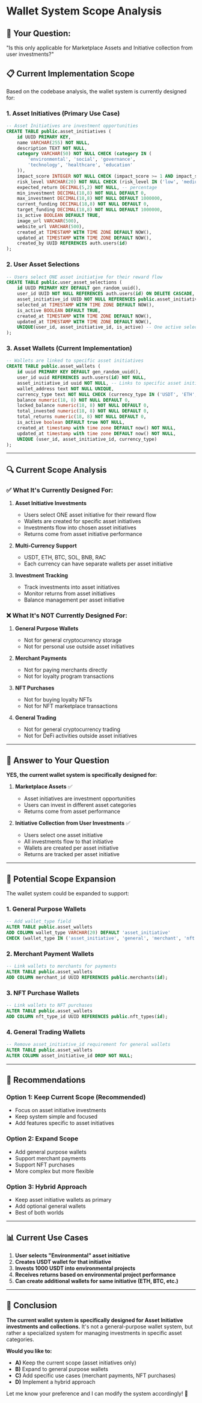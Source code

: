 # Wallet System Scope Analysis

## 🎯 **Your Question:**
"Is this only applicable for Marketplace Assets and Initiative collection from user investments?"

## 📋 **Current Implementation Scope**

Based on the codebase analysis, the wallet system is currently designed for:

### 1. **Asset Initiatives** (Primary Use Case)
```sql
-- Asset Initiatives are investment opportunities
CREATE TABLE public.asset_initiatives (
    id UUID PRIMARY KEY,
    name VARCHAR(255) NOT NULL,
    description TEXT NOT NULL,
    category VARCHAR(50) NOT NULL CHECK (category IN (
        'environmental', 'social', 'governance', 
        'technology', 'healthcare', 'education'
    )),
    impact_score INTEGER NOT NULL CHECK (impact_score >= 1 AND impact_score <= 10),
    risk_level VARCHAR(20) NOT NULL CHECK (risk_level IN ('low', 'medium', 'high')),
    expected_return DECIMAL(5,2) NOT NULL, -- percentage
    min_investment DECIMAL(18,8) NOT NULL DEFAULT 0,
    max_investment DECIMAL(18,8) NOT NULL DEFAULT 1000000,
    current_funding DECIMAL(18,8) NOT NULL DEFAULT 0,
    target_funding DECIMAL(18,8) NOT NULL DEFAULT 1000000,
    is_active BOOLEAN DEFAULT TRUE,
    image_url VARCHAR(500),
    website_url VARCHAR(500),
    created_at TIMESTAMP WITH TIME ZONE DEFAULT NOW(),
    updated_at TIMESTAMP WITH TIME ZONE DEFAULT NOW(),
    created_by UUID REFERENCES auth.users(id)
);
```

### 2. **User Asset Selections**
```sql
-- Users select ONE asset initiative for their reward flow
CREATE TABLE public.user_asset_selections (
    id UUID PRIMARY KEY DEFAULT gen_random_uuid(),
    user_id UUID NOT NULL REFERENCES auth.users(id) ON DELETE CASCADE,
    asset_initiative_id UUID NOT NULL REFERENCES public.asset_initiatives(id) ON DELETE CASCADE,
    selected_at TIMESTAMP WITH TIME ZONE DEFAULT NOW(),
    is_active BOOLEAN DEFAULT TRUE,
    created_at TIMESTAMP WITH TIME ZONE DEFAULT NOW(),
    updated_at TIMESTAMP WITH TIME ZONE DEFAULT NOW(),
    UNIQUE(user_id, asset_initiative_id, is_active) -- One active selection per user per asset
);
```

### 3. **Asset Wallets** (Current Implementation)
```sql
-- Wallets are linked to specific asset initiatives
CREATE TABLE public.asset_wallets (
    id uuid PRIMARY KEY DEFAULT gen_random_uuid(),
    user_id uuid REFERENCES auth.users(id) NOT NULL,
    asset_initiative_id uuid NOT NULL, -- Links to specific asset initiative
    wallet_address text NOT NULL UNIQUE,
    currency_type text NOT NULL CHECK (currency_type IN ('USDT', 'ETH', 'BTC', 'SOL', 'BNB', 'RAC')),
    balance numeric(18, 8) NOT NULL DEFAULT 0,
    locked_balance numeric(18, 8) NOT NULL DEFAULT 0,
    total_invested numeric(18, 8) NOT NULL DEFAULT 0,
    total_returns numeric(18, 8) NOT NULL DEFAULT 0,
    is_active boolean DEFAULT true NOT NULL,
    created_at timestamp with time zone DEFAULT now() NOT NULL,
    updated_at timestamp with time zone DEFAULT now() NOT NULL,
    UNIQUE (user_id, asset_initiative_id, currency_type)
);
```

---

## 🔍 **Current Scope Analysis**

### ✅ **What It's Currently Designed For:**

1. **Asset Initiative Investments**
   - Users select ONE asset initiative for their reward flow
   - Wallets are created for specific asset initiatives
   - Investments flow into chosen asset initiatives
   - Returns come from asset initiative performance

2. **Multi-Currency Support**
   - USDT, ETH, BTC, SOL, BNB, RAC
   - Each currency can have separate wallets per asset initiative

3. **Investment Tracking**
   - Track investments into asset initiatives
   - Monitor returns from asset initiatives
   - Balance management per asset initiative

### ❌ **What It's NOT Currently Designed For:**

1. **General Purpose Wallets**
   - Not for general cryptocurrency storage
   - Not for personal use outside asset initiatives

2. **Merchant Payments**
   - Not for paying merchants directly
   - Not for loyalty program transactions

3. **NFT Purchases**
   - Not for buying loyalty NFTs
   - Not for NFT marketplace transactions

4. **General Trading**
   - Not for general cryptocurrency trading
   - Not for DeFi activities outside asset initiatives

---

## 🎯 **Answer to Your Question**

**YES, the current wallet system is specifically designed for:**

1. **Marketplace Assets** ✅
   - Asset initiatives are investment opportunities
   - Users can invest in different asset categories
   - Returns come from asset performance

2. **Initiative Collection from User Investments** ✅
   - Users select one asset initiative
   - All investments flow to that initiative
   - Wallets are created per asset initiative
   - Returns are tracked per asset initiative

---

## 🔄 **Potential Scope Expansion**

The wallet system could be expanded to support:

### 1. **General Purpose Wallets**
```sql
-- Add wallet_type field
ALTER TABLE public.asset_wallets 
ADD COLUMN wallet_type VARCHAR(20) DEFAULT 'asset_initiative' 
CHECK (wallet_type IN ('asset_initiative', 'general', 'merchant', 'nft'));
```

### 2. **Merchant Payment Wallets**
```sql
-- Link wallets to merchants for payments
ALTER TABLE public.asset_wallets 
ADD COLUMN merchant_id UUID REFERENCES public.merchants(id);
```

### 3. **NFT Purchase Wallets**
```sql
-- Link wallets to NFT purchases
ALTER TABLE public.asset_wallets 
ADD COLUMN nft_type_id UUID REFERENCES public.nft_types(id);
```

### 4. **General Trading Wallets**
```sql
-- Remove asset_initiative_id requirement for general wallets
ALTER TABLE public.asset_wallets 
ALTER COLUMN asset_initiative_id DROP NOT NULL;
```

---

## 🤔 **Recommendations**

### Option 1: **Keep Current Scope** (Recommended)
- Focus on asset initiative investments
- Keep system simple and focused
- Add features specific to asset initiatives

### Option 2: **Expand Scope**
- Add general purpose wallets
- Support merchant payments
- Support NFT purchases
- More complex but more flexible

### Option 3: **Hybrid Approach**
- Keep asset initiative wallets as primary
- Add optional general wallets
- Best of both worlds

---

## 📊 **Current Use Cases**

1. **User selects "Environmental" asset initiative**
2. **Creates USDT wallet for that initiative**
3. **Invests 1000 USDT into environmental projects**
4. **Receives returns based on environmental project performance**
5. **Can create additional wallets for same initiative (ETH, BTC, etc.)**

---

## 🎯 **Conclusion**

**The current wallet system is specifically designed for Asset Initiative investments and collections.** It's not a general-purpose wallet system, but rather a specialized system for managing investments in specific asset categories.

**Would you like to:**
- **A)** Keep the current scope (asset initiatives only)
- **B)** Expand to general purpose wallets
- **C)** Add specific use cases (merchant payments, NFT purchases)
- **D)** Implement a hybrid approach

Let me know your preference and I can modify the system accordingly! 🚀
